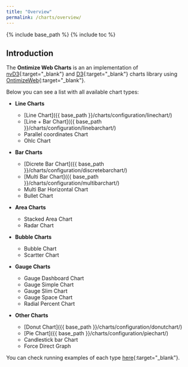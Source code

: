 ```yaml
---
title: "Overview"
permalink: /charts/overview/
---
```

{% include base_path %}
{% include toc %}

## Introduction

The **Ontimize Web Charts** is an an implementation of [nvD3](https://nvd3.org/){:target="_blank"} and [D3](https://d3js.org/){:target="_blank"} charts library using [OntimizeWeb](https://github.com/OntimizeWeb/ontimize-web-ngx){:target="_blank"}.

Below you can see a list with all available chart types:

* **Line Charts**
    * [Line Chart]({{ base_path }}/charts/configuration/linechart/)
    * [Line + Bar Chart]({{ base_path }}/charts/configuration/linebarchart/)
    * Parallel coordinates Chart
    * Ohlc Chart

* **Bar Charts**
    * [Dicrete Bar Chart]({{ base_path }}/charts/configuration/discretebarchart/)
    * [Multi Bar Chart]({{ base_path }}/charts/configuration/multibarchart/)
    * Multi Bar Horizontal Chart
    * Bullet Chart

* **Area Charts**
    * Stacked Area Chart
    * Radar Chart

* **Bubble Charts**
    * Bubble Chart
    * Scartter Chart

* **Gauge Charts**
    * Gauge Dashboard Chart
    * Gauge Simple Chart
    * Gauge Slim Chart
    * Gauge Space Chart
    * Radial Percent Chart

* **Other Charts**
    * [Donut Chart]({{ base_path }}/charts/configuration/donutchart/)
    * [Pie Chart]({{ base_path }}/charts/configuration/piechart/)
    * Candlestick bar Chart
    * Force Direct Graph


You can check running examples of each type [here](https://try.imatia.com/ontimizeweb/v8/charts/main/home){:target="_blank"}.